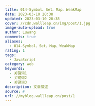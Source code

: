 ```yaml
---
title: 014-Symbol、Set、Map、WeakMap
date: 2023-03-10 20:38
updated: 2023-03-10 20:38
cover: //cdn.wallleap.cn/img/post/1.jpg
image-auto-upload: true
author: Luwang
comments: true
aliases:
  - 014-Symbol、Set、Map、WeakMap
rating: 1
tags:
  - JavaScript
category: web
keywords:
  - 关键词1
  - 关键词2
  - 关键词3
description: 文章描述
source: #
url: //myblog.wallleap.cn/post/1
---
```

